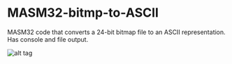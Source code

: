 # MASM32-bitmp-to-ASCII
MASM32 code that converts a 24-bit bitmap file to an ASCII representation.  Has console and file output.

![alt tag](http://i.imgur.com/sV4NoIc.gif)
